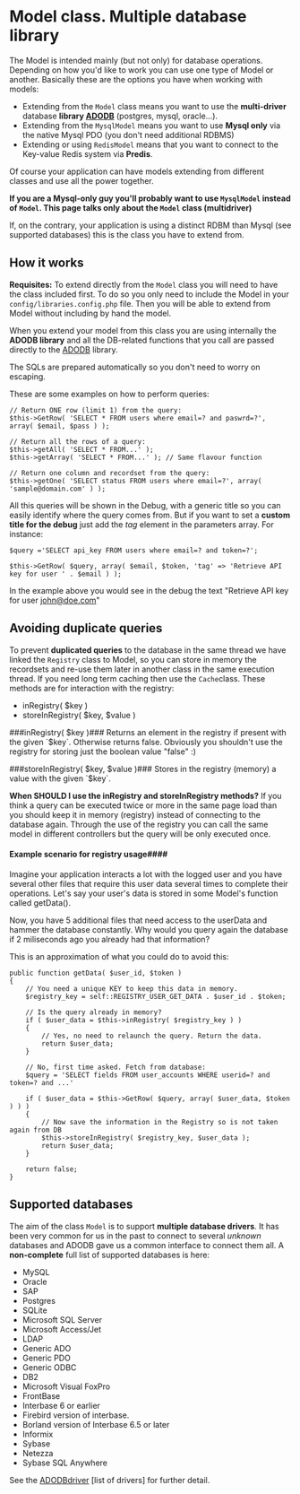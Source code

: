 Model class. Multiple database library
======================================
The Model is intended mainly (but not only) for database operations. Depending on how you'd like to work you can use one type of Model or another. Basically these are the options you have when working with models:

* Extending from the `Model` class means you want to use the **multi-driver** database **library [ADODB]** (postgres, mysql, oracle...).
* Extending from the `MysqlModel` means you want to use **Mysql only** via the native Mysql PDO (you don't need additional RDBMS)
* Extending or using `RedisModel` means that you want to connect to the Key-value Redis system via **Predis**.

Of course your application can have models extending from different classes and use all the power together.

**If you are a Mysql-only guy you'll probably want to use `MysqlModel` instead of `Model`. This page talks only about the `Model` class (multidriver)**

If, on the contrary, your application is using a distinct RDBM than Mysql (see supported databases) this is the class you have to extend from.

How it works
------------
**Requisites:** To extend directly from the `Model` class you will need to have the class included first. To do so you only need to include the Model in your `config/libraries.config.php` file. Then you will be able to extend from Model without including by hand the model.

When you extend your model from this class you are using internally the **ADODB library** and all the DB-related functions that you call are passed directly to the [ADODB] library.

The SQLs are prepared automatically so you don't need to worry on escaping.

These are some examples on how to perform queries:

	// Return ONE row (limit 1) from the query:
	$this->GetRow( 'SELECT * FROM users where email=? and paswrd=?', array( $email, $pass ) );

	// Return all the rows of a query:
	$this->getAll( 'SELECT * FROM...' );
	$this->getArray( 'SELECT * FROM...' ); // Same flavour function

	// Return one column and recordset from the query:
	$this->getOne( 'SELECT status FROM users where email=?', array( 'sample@domain.com' ) );
	

All this queries will be shown in the Debug, with a generic title so you can easily identify where the query comes from. But if you want to set a **custom title for the debug** just add the *tag* element in the parameters array. For instance:

	$query ='SELECT api_key FROM users where email=? and token=?';
	
	$this->GetRow( $query, array( $email, $token, 'tag' => 'Retrieve API key for user ' . $email ) );

In the example above you would see in the debug the text "Retrieve API key for user john@doe.com"


Avoiding duplicate queries
--------------------------
To prevent **duplicated queries** to the database in the same thread we have linked the `Registry` class to Model, so you can store in memory the recordsets and re-use them later in another class in the same execution thread. If you need long term caching then use the `Cache`class. These methods are for interaction with the registry:

* inRegistry( $key )
* storeInRegistry( $key, $value )

###inRegistry( $key )###
Returns an element in the registry if present with the given `$key`. Otherwise returns false. Obviously you shouldn't use the registry for storing just the boolean value "false" :)

###storeInRegistry( $key, $value )###
Stores in the registry (memory) a value with the given `$key`.

**When SHOULD I use the inRegistry and storeInRegistry methods?** If you think a query can be executed twice or more in the same page load than you should keep it in memory (registry) instead of connecting to the database again. Through the use of the registry you can call the same model in different controllers but the query will be only executed once.

#### Example scenario for registry usage####
Imagine your application interacts a lot with the logged user and you have several other files that require this user data several times to complete their operations. Let's say your user's data is stored in some Model's function called getData().

Now, you have 5 additional files that need access to the userData and hammer the database constantly. Why would you query again the database if 2 miliseconds ago you already had that information?

This is an approximation of what you could do to avoid this:

	public function getData( $user_id, $token )
	{
		// You need a unique KEY to keep this data in memory.
		$registry_key = self::REGISTRY_USER_GET_DATA . $user_id . $token;
	
		// Is the query already in memory?
		if ( $user_data = $this->inRegistry( $registry_key ) )
		{
			// Yes, no need to relaunch the query. Return the data.
			return $user_data;
		}
		
		// No, first time asked. Fetch from database:
		$query = 'SELECT fields FROM user_accounts WHERE userid=? and token=? and ...'
		
		if ( $user_data = $this->GetRow( $query, array( $user_data, $token ) ) )
		{
			// Now save the information in the Registry so is not taken again from DB
			$this->storeInRegistry( $registry_key, $user_data );
			return $user_data;
		}

		return false;
	}

Supported databases
-------------------
The aim of the class `Model` is to support **multiple database drivers**. It has been very common for us in the past to connect to several *unknown* databases and ADODB gave us a common interface to connect them all. A **non-complete** full list of supported databases is here:

* MySQL
* Oracle
* SAP
* Postgres
* SQLite
* Microsoft SQL Server
* Microsoft Access/Jet
* LDAP
* Generic ADO
* Generic PDO
* Generic ODBC
* DB2
* Microsoft Visual FoxPro
* FrontBase
* Interbase 6 or earlier
* Firebird version of interbase.
* Borland version of Interbase 6.5 or later
* Informix
* Sybase
* Netezza
* Sybase SQL Anywhere

See the [ADODBdriver] [list of drivers] for further detail.

[ADODB]: http://phplens.com/lens/adodb/docs-adodb.htm
[ADODBdriver]: http://phplens.com/lens/adodb/docs-adodb.htm#drivers "List of supported ADODB drivers"